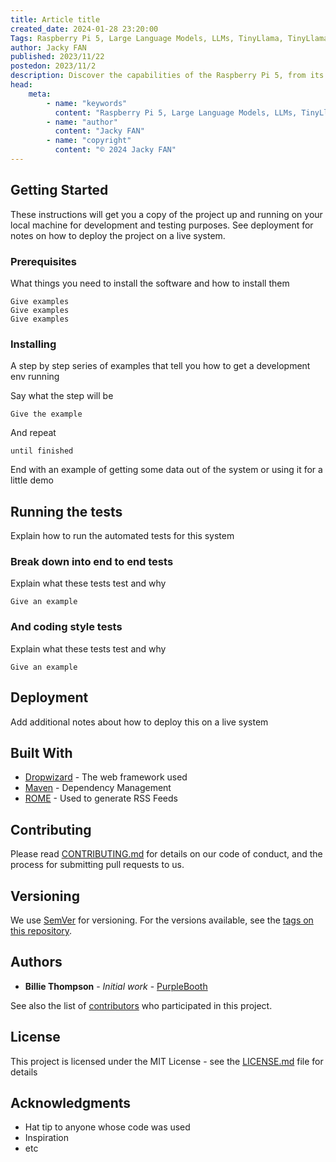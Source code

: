 ```yaml
---
title: Article title
created_date: 2024-01-28 23:20:00
Tags: Raspberry Pi 5, Large Language Models, LLMs, TinyLlama, TinyLlama 1.1B Model
author: Jacky FAN
published: 2023/11/22
postedon: 2023/11/2
description: Discover the capabilities of the Raspberry Pi 5, from its easy setup process to running Large Language Models (LLMs), and explore its potential for various projects in a cost-effective manner.
head:
    meta:
        - name: "keywords"
          content: "Raspberry Pi 5, Large Language Models, LLMs, TinyLlama, TinyLlama 1.1B Model"
        - name: "author"
          content: "Jacky FAN"
        - name: "copyright"
          content: "© 2024 Jacky FAN"
---
```



## Getting Started

These instructions will get you a copy of the project up and running on your local machine for development and testing purposes. See deployment for notes on how to deploy the project on a live system.

### Prerequisites

What things you need to install the software and how to install them

```
Give examples
Give examples
Give examples

```

### Installing

A step by step series of examples that tell you how to get a development env running

Say what the step will be

```
Give the example
```

And repeat

```
until finished
```

End with an example of getting some data out of the system or using it for a little demo

## Running the tests

Explain how to run the automated tests for this system

### Break down into end to end tests

Explain what these tests test and why

```
Give an example
```

### And coding style tests

Explain what these tests test and why

```
Give an example
```

## Deployment

Add additional notes about how to deploy this on a live system

## Built With

* [Dropwizard](http://www.dropwizard.io/1.0.2/docs/) - The web framework used
* [Maven](https://maven.apache.org/) - Dependency Management
* [ROME](https://rometools.github.io/rome/) - Used to generate RSS Feeds

## Contributing

Please read [CONTRIBUTING.md](https://gist.github.com/PurpleBooth/b24679402957c63ec426) for details on our code of conduct, and the process for submitting pull requests to us.

## Versioning

We use [SemVer](http://semver.org/) for versioning. For the versions available, see the [tags on this repository](https://github.com/your/project/tags). 

## Authors

* **Billie Thompson** - *Initial work* - [PurpleBooth](https://github.com/PurpleBooth)

See also the list of [contributors](https://github.com/your/project/contributors) who participated in this project.

## License

This project is licensed under the MIT License - see the [LICENSE.md](LICENSE.md) file for details

## Acknowledgments

* Hat tip to anyone whose code was used
* Inspiration
* etc
